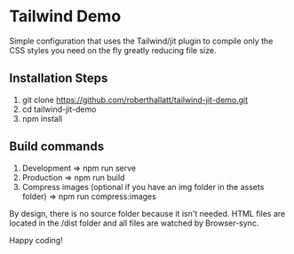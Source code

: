 # Tailwind Demo

Simple configuration that uses the Tailwind/jit plugin to compile only the CSS styles you need on the fly greatly reducing file size.

## Installation Steps

1. git clone https://github.com/roberthallatt/tailwind-jit-demo.git
2. cd tailwind-jit-demo
3. npm install

## Build commands

1. Development => npm run serve
2. Production => npm run build
3. Compress images (optional if you have an img folder in the assets folder) => npm run compress:images

By design, there is no source folder because it isn't needed. HTML files are located in the /dist folder and all files are watched by Browser-sync.

Happy coding!
